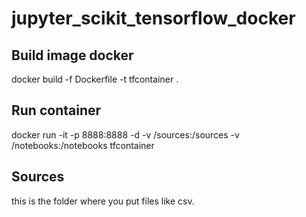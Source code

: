 # jupyter_scikit_tensorflow_docker

## Build image docker
docker build -f Dockerfile -t tfcontainer .

## Run container
docker run -it -p 8888:8888 -d -v <path>/sources:/sources -v <path>/notebooks:/notebooks tfcontainer

## Sources

this is the folder where you put files like csv.